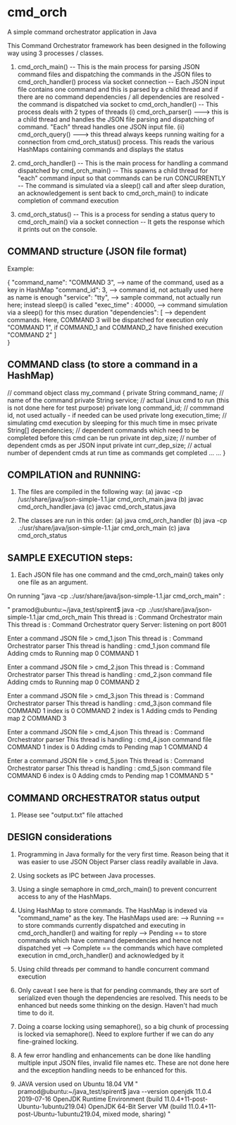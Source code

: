 # cmd_orch
A simple command orchestrator application in Java

This Command Orchestrator framework has been designed in the following way using 3 processes / classes.

1) cmd_orch_main()
   -- This is the main process for parsing JSON command files and dispatching the commands in the JSON files
       to cmd_orch_handler() process via socket connection
   -- Each JSON input file contains one command and this is parsed by a child thread and if there are no
      command dependencies / all dependencies are resolved - the command is dispatched via socket to
      cmd_orch_handler()
   -- This process deals with 2 types of threads
      (i) cmd_orch_parser() ---> this is a child thread and handles the JSON file parsing and dispatching
                                  of command. "Each" thread handles one JSON input file.
      (ii) cmd_orch_query() ---> this thread always keeps running waiting for a connection from cmd_orch_status()
                                 process. This reads the various HashMaps containing commands and displays the status

2) cmd_orch_handler()
   -- This is the main process for handling a command dispatched by cmd_orch_main()
   -- This spawns a child thread for "each" command input so that commands can be run CONCURRENTLY
   -- The command is simulated via a sleep() call and after sleep duration, an acknowledgement is sent back
      to cmd_orch_main() to indicate completion of command execution

3) cmd_orch_status()
   -- This is a process for sending a status query to cmd_orch_main() via a socket connection
   -- It gets the response which it prints out on the console.

COMMAND structure (JSON file format)
------------------------------------

Example:

{
    "command_name": "COMMAND 3",    --> name of the command, used as a key in HashMap
    "command_id": 3,                --> command id, not actually used here as name is enough
    "service": "tty",               --> sample command, not actually run here; instead sleep() is called
    "exec_time" : 40000,            --> command simulation via a sleep() for this msec duration
    "dependencies": [               --> dependent commands. Here, COMMAND 3 will be dispatched for execution only
     "COMMAND 1",                       if COMMAND_1 and COMMAND_2 have finished execution
     "COMMAND 2"
    ]   
}

COMMAND class (to store a command in a HashMap)
-----------------------------------------------

// command object
class my_command
{
    private String command_name;   // name of the command
    private String service;        // actual Linux cmd to run (this is not done here for test purpose)
    private long   command_id;     // commmand id, not used actually - if needed can be used
    private long   execution_time; // simulating cmd execution by sleeping for this much time in msec
    private String[] dependencies; // dependent commands which need to be completed before this cmd can be run
    private int    dep_size;       // number of dependent cmds as per JSON input
    private int    curr_dep_size;  // actual number of dependent cmds at run time as commands get completed
...
...
}


COMPILATION and RUNNING:
------------------------

1) The files are compiled in the following way:
   (a) javac -cp /usr/share/java/json-simple-1.1.jar cmd_orch_main.java
   (b) javac cmd_orch_handler.java
   (c) javac cmd_orch_status.java

2) The classes are run in this order:
   (a) java cmd_orch_handler
   (b) java -cp .:/usr/share/java/json-simple-1.1.jar cmd_orch_main
   (c) java cmd_orch_status

SAMPLE EXECUTION steps:
----------------------

1) Each JSON file has one command and the cmd_orch_main() takes only one file as an argument.

On running "java -cp .:/usr/share/java/json-simple-1.1.jar cmd_orch_main" :

"
pramod@ubuntu:~/java_test/spirent$ java -cp .:/usr/share/java/json-simple-1.1.jar cmd_orch_main
This thread is : Command Orchestrator main
This thread is : Command Orchestrator query
Server: listening on port 8001

Enter a command JSON file > 
cmd_1.json
This thread is : Command Orchestrator parser
This thread is handling : cmd_1.json command file
Adding cmds to Running map 0 COMMAND 1

Enter a command JSON file > 
cmd_2.json
This thread is : Command Orchestrator parser
This thread is handling : cmd_2.json command file
Adding cmds to Running map 0 COMMAND 2

Enter a command JSON file > 
cmd_3.json
This thread is : Command Orchestrator parser
This thread is handling : cmd_3.json command file
	COMMAND 1 index is 0
	COMMAND 2 index is 1
Adding cmds to Pending map 2 COMMAND 3

Enter a command JSON file > 
cmd_4.json
This thread is : Command Orchestrator parser
This thread is handling : cmd_4.json command file
	COMMAND 1 index is 0
Adding cmds to Pending map 1 COMMAND 4

Enter a command JSON file > 
cmd_5.json
This thread is : Command Orchestrator parser
This thread is handling : cmd_5.json command file
	COMMAND 6 index is 0
Adding cmds to Pending map 1 COMMAND 5
"

COMMAND ORCHESTRATOR status output
----------------------------------

1) Please see "output.txt" file attached

DESIGN considerations
---------------------

1) Programming in Java formally for the very first time. Reason being that it was easier to use JSON Object Parser class
   readily available in Java.

2) Using sockets as IPC between Java processes.

3) Using a single semaphore in cmd_orch_main() to prevent concurrent access to any of the HashMaps.

4) Using HashMap to store commands. The HashMap is indexed via "command_name" as the key. 
   The HashMaps used are:
   --> Running  == to store commands currently dispatched and executing in cmd_orch_handler() and waiting for reply
   --> Pending  == to store commands which have command dependencies and hence not dispatched yet
   --> Complete == the commands which have completed execution in cmd_orch_handler() and acknowledged by it

5) Using child threads per command to handle concurrent command execution

6) Only caveat I see here is that for pending commands, they are sort of serialized even though the dependencies
   are resolved. This needs to be enhanced but needs some thinking on the design. Haven't had much time to do it.

7) Doing a coarse locking using semaphore(), so a big chunk of processing is locked via semaphore(). Need to explore
   further if we can do any fine-grained locking.

8) A few error handling and enhancements can be done like handling multiple input JSON files, invalid file names etc.
   These are not done here and the exception handling needs to be enhanced for this.

9) JAVA version used on Ubuntu 18.04 VM
"
pramod@ubuntu:~/java_test/spirent$ java --version 
openjdk 11.0.4 2019-07-16
OpenJDK Runtime Environment (build 11.0.4+11-post-Ubuntu-1ubuntu219.04)
OpenJDK 64-Bit Server VM (build 11.0.4+11-post-Ubuntu-1ubuntu219.04, mixed mode, sharing)
"

